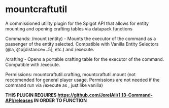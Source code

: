 # mountcraftutil
 A commissioned utility plugin for the Spigot API that allows for entity mounting and opening crafting tables via datapack functions

Commands:
/mount (entity) - Mounts the executor of the command as a passenger of the entity selected. Compatible with Vanilla Entity Selectors (@a, @p[distance=..5], etc.) and /execute.

/crafting - Opens a portable crafting table for the executor of the command. Compatible with /execute.

Permissions: mountcraftutil.crafting, mountcraftutil.mount (not reccomended for general player usage. Permissions are not needed if the command run via /execute as <player>, just like vanilla)

**THIS PLUGIN REQUIRES https://github.com/JorelAli/1.13-Command-API/releases IN ORDER TO FUNCTION**
